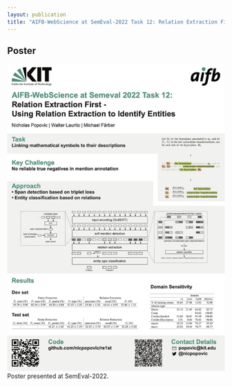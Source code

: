 ```yaml
---
layout: publication
title: "AIFB-WebScience at SemEval-2022 Task 12: Relation Extraction First - Using Relation Extraction to Identify Entities"
---
```


<h2>Poster</h2>

<div class="image-caption">
  <img class="frame" src="/images/re1st/postersemeval.jpg" alt="Re1st Poster" style="max-width: 100%; height: auto;">
  <span class="caption">Poster presented at SemEval-2022.</span>
</div>